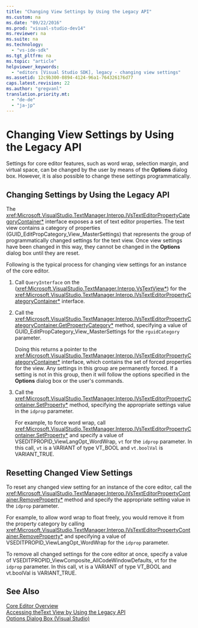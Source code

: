 ```yaml
---
title: "Changing View Settings by Using the Legacy API"
ms.custom: na
ms.date: "09/22/2016"
ms.prod: "visual-studio-dev14"
ms.reviewer: na
ms.suite: na
ms.technology: 
  - "vs-ide-sdk"
ms.tgt_pltfrm: na
ms.topic: "article"
helpviewer_keywords: 
  - "editors [Visual Studio SDK], legacy - changing view settings"
ms.assetid: 12c9b300-0894-4124-96a1-764326176d77
caps.latest.revision: 22
ms.author: "gregvanl"
translation.priority.mt: 
  - "de-de"
  - "ja-jp"
---
```

# Changing View Settings by Using the Legacy API
Settings for core editor features, such as word wrap, selection margin, and virtual space, can be changed by the user by means of the **Options** dialog box. However, it is also possible to change these settings programmatically.  
  
## Changing Settings by Using the Legacy API  
 The <xref:Microsoft.VisualStudio.TextManager.Interop.IVsTextEditorPropertyCategoryContainer*> interface exposes a set of text editor properties. The text view contains a category of properties (GUID_EditPropCategory_View_MasterSettings) that represents the group of programmatically changed settings for the text view. Once view settings have been changed in this way, they cannot be changed in the **Options** dialog box until they are reset.  
  
 Following is the typical process for changing view settings for an instance of the core editor.  
  
1.  Call `QueryInterface` on the (<xref:Microsoft.VisualStudio.TextManager.Interop.VsTextView*>) for the <xref:Microsoft.VisualStudio.TextManager.Interop.IVsTextEditorPropertyCategoryContainer*> interface.  
  
2.  Call the <xref:Microsoft.VisualStudio.TextManager.Interop.IVsTextEditorPropertyCategoryContainer.GetPropertyCategory*> method, specifying a value of GUID_EditPropCategory_View_MasterSettings for the `rguidCategory` parameter.  
  
     Doing this returns a pointer to the <xref:Microsoft.VisualStudio.TextManager.Interop.IVsTextEditorPropertyCategoryContainer*> interface, which contains the set of forced properties for the view. Any settings in this group are permanently forced. If a setting is not in this group, then it will follow the options specified in the **Options** dialog box or the user's commands.  
  
3.  Call the <xref:Microsoft.VisualStudio.TextManager.Interop.IVsTextEditorPropertyContainer.SetProperty*> method, specifying the appropriate settings value in the `idprop` parameter.  
  
     For example, to force word wrap, call <xref:Microsoft.VisualStudio.TextManager.Interop.IVsTextEditorPropertyContainer.SetProperty*> and specify a value of VSEDITPROPID_ViewLangOpt_WordWrap, `vt` for the `idprop` parameter. In this call, `vt` is a VARIANT of type VT_BOOL and `vt.boolVal` is VARIANT_TRUE.  
  
## Resetting Changed View Settings  
 To reset any changed view setting for an instance of the core editor, call the <xref:Microsoft.VisualStudio.TextManager.Interop.IVsTextEditorPropertyContainer.RemoveProperty*> method and specify the appropriate setting value in the `idprop` parameter.  
  
 For example, to allow word wrap to float freely, you would remove it from the property category by calling <xref:Microsoft.VisualStudio.TextManager.Interop.IVsTextEditorPropertyContainer.RemoveProperty*> and specifying a value of VSEDITPROPID_ViewLangOpt_WordWrap for the `idprop` parameter.  
  
 To remove all changed settings for the core editor at once, specify a value of VSEDITPROPID_ViewComposite_AllCodeWindowDefaults, vt for the `idprop` parameter. In this call, vt is a VARIANT of type VT_BOOL and vt.boolVal is VARIANT_TRUE.  
  
## See Also  
 [Core Editor Overview](../VS_csharp/inside-the-core-editor.md)   
 [Accessing theText View by Using the Legacy API](../VS_csharp/accessing-thetext-view-by-using-the-legacy-api.md)   
 [Options Dialog Box (Visual Studio)](../VS_csharp/options-dialog-box--visual-studio-.md)